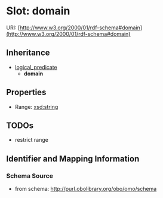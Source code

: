# Slot: domain

URI: [http://www.w3.org/2000/01/rdf-schema#domain](http://www.w3.org/2000/01/rdf-schema#domain)




## Inheritance

* [logical_predicate](logical_predicate.md)
    * **domain**



## Properties

 * Range: [xsd:string](http://www.w3.org/2001/XMLSchema#string)



## TODOs

* restrict range

## Identifier and Mapping Information







### Schema Source


* from schema: http://purl.obolibrary.org/obo/omo/schema



